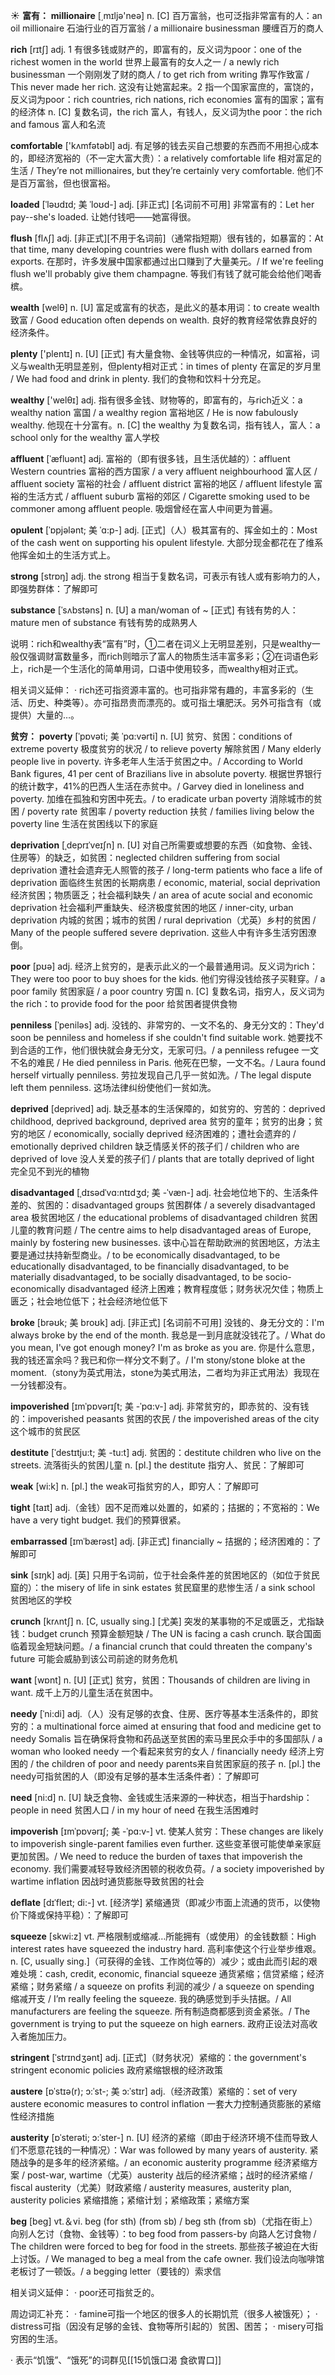 ☀ <span class="category">**富有：**</span>
<span class="vocabulary">**millionaire**</span> [͵mɪljə'neə] 
<span class="definition">n. [C] 百万富翁，也可泛指非常富有的人：</span>an oil millionaire 石油行业的百万富翁 / a millionaire businessman 腰缠百万的商人

<span class="vocabulary">**rich**</span> [rɪtʃ] 
<span class="definition">adj. 1 有很多钱或财产的，即富有的，反义词为poor：</span>one of the richest women in the world 世界上最富有的女人之一 / a newly rich businessman 一个刚刚发了财的商人 / to get rich from writing 靠写作致富 / This never made her rich. 这没有让她富起来。<span class="definition">2 指一个国家富庶的，富饶的，反义词为poor：</span>rich countries, rich nations, rich economies 富有的国家；富有的经济体 <span class="definition">n. [C] 复数名词，the rich 富人，有钱人，反义词为the poor：</span>the rich and famous 富人和名流

<span class="vocabulary">**comfortable**</span> ['kʌmfətəbl] 
<span class="definition">adj. 有足够的钱去买自己想要的东西而不用担心成本的，即经济宽裕的（不一定大富大贵）：</span>a relatively comfortable life 相对富足的生活 / They’re not millionaires, but they’re certainly very comfortable. 他们不是百万富翁，但也很富裕。
                      
<span class="vocabulary">**loaded**</span> [ˈləʊdɪd; 美 ˈloʊd-]
<span class="definition">adj. [非正式] [名词前不可用] 非常富有的：</span>Let her pay--she's loaded. 让她付钱吧——她富得很。

<span class="vocabulary">**flush**</span> [flʌʃ]
<span class="definition">adj. [非正式][不用于名词前]（通常指短期）很有钱的，如暴富的：</span>At that time, many developing countries were flush with dollars earned from exports. 在那时，许多发展中国家都通过出口赚到了大量美元。/ If we're feeling flush we'll probably give them champagne. 等我们有钱了就可能会给他们喝香槟。

<span class="vocabulary">**wealth**</span> [welθ] 
<span class="definition">n. [U] 富足或富有的状态，是此义的基本用词：</span>to create wealth 致富 / Good education often depends on wealth. 良好的教育经常依靠良好的经济条件。

<span class="vocabulary">**plenty**</span> ['plentɪ] 
<span class="definition">n. [U] [正式] 有大量食物、金钱等供应的一种情况，如富裕，词义与wealth无明显差别，但plenty相对正式：</span>in times of plenty 在富足的岁月里 / We had food and drink in plenty. 我们的食物和饮料十分充足。

<span class="vocabulary">**wealthy**</span> ['welθɪ] 
<span class="definition">adj. 指有很多金钱、财物等的，即富有的，与rich近义：</span>a wealthy nation 富国 / a wealthy region 富裕地区 / He is now fabulously wealthy. 他现在十分富有。<span class="definition">n. [C] the wealthy 为复数名词，指有钱人，富人：</span>a school only for the wealthy 富人学校
           
<span class="vocabulary">**affluent**</span> [ˈæfluənt]
<span class="definition">adj. 富裕的（即有很多钱，且生活优越的）：</span>affluent Western countries 富裕的西方国家 / a very affluent neighbourhood 富人区 / affluent society 富裕的社会 / affluent district 富裕的地区 / affluent lifestyle 富裕的生活方式 / affluent suburb 富裕的郊区 / Cigarette smoking used to be commoner among affluent people. 吸烟曾经在富人中间更为普遍。
           
<span class="vocabulary">**opulent**</span> [ˈɒpjələnt; 美 ˈɑ:p-]
<span class="definition">adj. [正式]（人）极其富有的、挥金如土的：</span>Most of the cash went on supporting his opulent lifestyle. 大部分现金都花在了维系他挥金如土的生活方式上。

<span class="vocabulary">**strong**</span> [strɒŋ] 
<span class="definition">adj. the strong 相当于复数名词，可表示有钱人或有影响力的人，即强势群体：</span>了解即可
           
<span class="vocabulary">**substance**</span> [ˈsʌbstəns]
<span class="definition">n. [U] a man/woman of ~ [正式] 有钱有势的人：</span>mature men of substance 有钱有势的成熟男人

说明：rich和wealthy表“富有”时，①二者在词义上无明显差别，只是wealthy一般仅强调财富数量多，而rich则暗示了富人的物质生活丰富多彩；②在词语色彩上，rich是一个生活化的简单用词，口语中使用较多，而wealthy相对正式。

相关词义延伸：
· rich还可指资源丰富的。也可指非常有趣的，丰富多彩的（生活、历史、种类等）。亦可指昂贵而漂亮的。或可指土壤肥沃。另外可指含有（或提供）大量的…。

<span class="category">**贫穷：**</span>
<span class="vocabulary">**poverty**</span> [ˈpɒvəti; 美 ˈpɑ:vərti]
<span class="definition">n. [U] 贫穷、贫困：</span>conditions of extreme poverty 极度贫穷的状况 / to relieve poverty 解除贫困 / Many elderly people live in poverty. 许多老年人生活于贫困之中。/ According to World Bank figures, 41 per cent of Brazilians live in absolute poverty. 根据世界银行的统计数字，41%的巴西人生活在赤贫中。/ Garvey died in loneliness and poverty. 加维在孤独和穷困中死去。/ to eradicate urban poverty 消除城市的贫困 / poverty rate 贫困率 / poverty reduction 扶贫 / families living below the poverty line 生活在贫困线以下的家庭
           
<span class="vocabulary">**deprivation**</span> [ˌdeprɪˈveɪʃn]
<span class="definition">n. [U] 对自己所需要或想要的东西（如食物、金钱、住房等）的缺乏，如贫困：</span>neglected children suffering from social deprivation 遭社会遗弃无人照管的孩子 / long-term patients who face a life of deprivation 面临终生贫困的长期病患 / economic, material, social deprivation 经济贫困；物质匮乏；社会福利缺失 / an area of acute social and economic deprivation 社会福利严重缺失、经济极度贫困的地区 / inner-city, urban deprivation 内城的贫困；城市的贫困 / rural deprivation（尤英）乡村的贫困 / Many of the people suffered severe deprivation. 这些人中有许多生活穷困潦倒。

<span class="vocabulary">**poor**</span> [pʊə] 
<span class="definition">adj. 经济上贫穷的，是表示此义的一个最普通用词。反义词为rich：</span>They were too poor to buy shoes for the kids. 他们穷得没钱给孩子买鞋穿。/ a poor family 贫困家庭 / a poor country 穷国 <span class="definition">n. [C] 复数名词，指穷人，反义词为the rich：</span>to provide food for the poor 给贫困者提供食物
                    
<span class="vocabulary">**penniless**</span> [ˈpeniləs]
<span class="definition">adj. 没钱的、非常穷的、一文不名的、身无分文的：</span>They'd soon be penniless and homeless if she couldn't find suitable work. 她要找不到合适的工作，他们很快就会身无分文，无家可归。/ a penniless refugee 一文不名的难民 / He died penniless in Paris. 他死在巴黎，一文不名。/ Laura found herself virtually penniless. 劳拉发现自己几乎一贫如洗。/ The legal dispute left them penniless. 这场法律纠纷使他们一贫如洗。
       
<span class="vocabulary">**deprived**</span> [deprived]
<span class="definition">adj. 缺乏基本的生活保障的，如贫穷的、穷苦的：</span>deprived childhood, deprived background, deprived area 贫穷的童年；贫穷的出身；贫穷的地区 / economically, socially deprived 经济困难的；遭社会遗弃的 / emotionally deprived children 缺乏情感关怀的孩子们 / children who are deprived of love 没人关爱的孩子们 / plants that are totally deprived of light 完全见不到光的植物
           
<span class="vocabulary">**disadvantaged**</span> [ˌdɪsədˈvɑ:ntɪdʒd; 美 -ˈvæn-]
<span class="definition">adj. 社会地位地下的、生活条件差的、贫困的：</span>disadvantaged groups 贫困群体 / a severely disadvantaged area 极贫困地区 / the educational problems of disadvantaged children 贫困儿童的教育问题 / The centre aims to help disadvantaged areas of Europe, mainly by fostering new businesses. 该中心旨在帮助欧洲的贫困地区，方法主要是通过扶持新型商业。/ to be economically disadvantaged, to be educationally disadvantaged, to be financially disadvantaged, to be materially disadvantaged, to be socially disadvantaged, to be socio-economically disadvantaged 经济上困难；教育程度低；财务状况欠佳；物质上匮乏；社会地位低下；社会经济地位低下

<span class="vocabulary">**broke**</span> [brəʊk; 美 broʊk]
<span class="definition">adj. [非正式] [名词前不可用] 没钱的、身无分文的：</span>I'm always broke by the end of the month. 我总是一到月底就没钱花了。/ What do you mean, I've got enough money? I'm as broke as you are. 你是什么意思，我的钱还富余吗？我已和你一样分文不剩了。/ I'm stony/stone bloke at the moment.（stony为英式用法，stone为美式用法，二者均为非正式用法）我现在一分钱都没有。

<span class="vocabulary">**impoverished**</span> [ɪmˈpɒvərɪʃt; 美 -ˈpɑ:v-]
<span class="definition">adj. 非常贫穷的，即赤贫的、没有钱的：</span>impoverished peasants 贫困的农民 / the impoverished areas of the city 这个城市的贫民区           

<span class="vocabulary">**destitute**</span> [ˈdestɪtju:t; 美 -tu:t]
<span class="definition">adj. 贫困的：</span>destitute children who live on the streets. 流落街头的贫困儿童 <span class="definition">n. [pl.] the destitute 指穷人、贫民：</span>了解即可

<span class="vocabulary">**weak**</span> [wi:k] 
<span class="definition">n. [pl.] the weak可指贫穷的人，即穷人：</span>了解即可

<span class="vocabulary">**tight**</span> [taɪt] 
<span class="definition">adj.（金钱）因不足而难以处置的，如紧的；拮据的；不宽裕的：</span>We have a very tight budget. 我们的预算很紧。
           
<span class="vocabulary">**embarrassed**</span> [ɪmˈbærəst]
<span class="definition">adj. [非正式] financially ~ 拮据的；经济困难的：</span>了解即可

<span class="vocabulary">**sink**</span> [sɪŋk] 
<span class="definition">adj. [英] 只用于名词前，位于社会条件差的贫困地区的（如位于贫民窟的）：</span>the misery of life in sink estates 贫民窟里的悲惨生活 / a sink school 贫困地区的学校
           
<span class="vocabulary">**crunch**</span> [krʌntʃ]
<span class="definition">n. [C, usually sing.] [尤美] 突发的某事物的不足或匮乏，尤指缺钱：</span>budget crunch 预算金额短缺 / The UN is facing a cash crunch. 联合国面临着现金短缺问题。/ a financial crunch that could threaten the company's future 可能会威胁到该公司前途的财务危机

<span class="vocabulary">**want**</span> [wɒnt] 
<span class="definition">n. [U] [正式] 贫穷，贫困：</span>Thousands of children are living in want. 成千上万的儿童生活在贫困中。
           
<span class="vocabulary">**needy**</span> [ˈni:di]
<span class="definition">adj.（人）没有足够的衣食、住房、医疗等基本生活条件的，即贫穷的：</span>a multinational force aimed at ensuring that food and medicine get to needy Somalis 旨在确保将食物和药品送至贫困的索马里民众手中的多国部队 / a woman who looked needy 一个看起来贫穷的女人 / financially needy 经济上穷困的 / the children of poor and needy parents来自贫困家庭的孩子 <span class="definition">n. [pl.] the needy可指贫困的人（即没有足够的基本生活条件者）：</span>了解即可

<span class="vocabulary">**need**</span> [ni:d] 
<span class="definition">n. [U] 缺乏食物、金钱或生活来源的一种状态，相当于hardship：</span>people in need 贫困人口 / in my hour of need 在我生活困难时
           
<span class="vocabulary">**impoverish**</span> [ɪmˈpɒvərɪʃ; 美 -ˈpɑ:v-]
<span class="definition">vt. 使某人贫穷：</span>These changes are likely to impoverish single-parent families even further. 这些变革很可能使单亲家庭更加贫困。/ We need to reduce the burden of taxes that impoverish the economy. 我们需要减轻导致经济困顿的税收负荷。/ a society impoverished by wartime inflation 因战时通货膨胀导致贫困的社会
           
<span class="vocabulary">**deflate**</span> [dɪˈfleɪt; di:-]
<span class="definition">vt. [经济学] 紧缩通货（即减少市面上流通的货币，以使物价下降或保持平稳）：</span>了解即可

<span class="vocabulary">**squeeze**</span> [skwi:z] 
<span class="definition">vt. 严格限制或缩减…所能拥有（或使用）的金钱数额：</span>High interest rates have squeezed the industry hard. 高利率使这个行业举步维艰。<span class="definition">n. [C, usually sing.]（可获得的金钱、工作岗位等的）减少；或由此而引起的艰难处境：</span>cash, credit, economic, financial squeeze 通货紧缩；信贷紧缩；经济紧缩；财务紧缩 / a squeeze on profits 利润的减少 / a squeeze on spending 缩减开支 / I’m really feeling the squeeze. 我的确感觉到手头拮据。/ All manufacturers are feeling the squeeze. 所有制造商都感到资金紧张。/ The government is trying to put the squeeze on high earners. 政府正设法对高收入者施加压力。
           
<span class="vocabulary">**stringent**</span> [ˈstrɪndʒənt]
<span class="definition">adj. [正式]（财务状况）紧缩的：</span>the government's stringent economic policies 政府紧缩银根的经济政策
           
<span class="vocabulary">**austere**</span> [ɒˈstɪə(r); ɔ:ˈst-; 美 ɔ:ˈstɪr]
<span class="definition">adj.（经济政策）紧缩的：</span>set of very austere economic measures to control inflation 一套大力控制通货膨胀的紧缩性经济措施
           
<span class="vocabulary">**austerity**</span> [ɒˈsterəti; ɔ:ˈster-]
<span class="definition">n. [U] 经济的紧缩（即由于经济环境不佳而导致人们不愿意花钱的一种情况）：</span>War was followed by many years of austerity. 紧随战争的是多年的经济紧缩。/ an economic austerity programme 经济紧缩方案 / post-war, wartime（尤英）austerity 战后的经济紧缩；战时的经济紧缩 / fiscal austerity（尤美）财政紧缩 / austerity measures, austerity plan, austerity policies 紧缩措施；紧缩计划；紧缩政策；紧缩方案

<span class="vocabulary">**beg**</span> [beɡ] 
<span class="definition">vt.＆vi. beg (for sth) (from sb) / beg sth (from sb)（尤指在街上）向别人乞讨（食物、金钱等）：</span>to beg food from passers-by 向路人乞讨食物 / The children were forced to beg for food in the streets. 那些孩子被迫在大街上讨饭。/ We managed to beg a meal from the cafe owner. 我们设法向咖啡馆老板讨了一顿饭。/ a begging letter（要钱的）索求信

相关词义延伸：
· poor还可指贫乏的。

周边词汇补充：
· famine可指一个地区的很多人的长期饥荒（很多人被饿死）；
· distress可指（因没有足够的金钱、食物等所引起的）贫困、困苦；
· misery可指穷困的生活。

· 表示“饥饿”、“饿死”的词群见[[15饥饿口渴 食欲胃口]]
